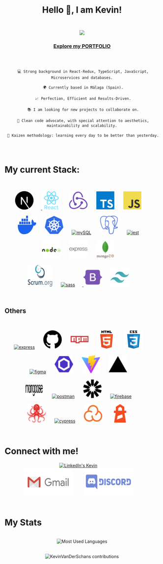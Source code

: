 <div align="center" style="padding: 30px;">
    <h1>Hello 👋, I am <span style="font-weight: bold;">Kevin</span>!</h1>
</div>

<div align="center">
    <image src="https://readme-typing-svg.herokuapp.com?font=Iosevka&size=16&color=white&center=true&width=410&height=45&lines=Full-Stack+Developer." height="120"/>
    <h3>
        <a href="https://kevin-van-der-schans.vercel.app/">
            Explore my PORTFOLIO
        </a>
    </h3>
</div>

<br>
<br>

<div align="center">

     💻 Strong background in React-Redux, TypeScript, JavaScript, Microservices and databases.

     🌍 Currently based in Málaga (Spain).

     📈 Perfection, Efficient and Results-Driven.

     📚 I am looking for new projects to collaborate on.

     🌟 Clean code advocate, with special attention to aesthetics, maintainability and scalability.

     🧠 Kaizen methodology: learning every day to be better than yesterday.
     
</div>

<br>
<br>

# My current Stack:

<br> 

<div align="center">
    <br>
    <a href="https://nextjs.org/" target="_blank" rel="noreferrer"> <img src="assets/next.svg" alt="Next.js" width="60" height="60" style="margin-right: 24px" /> </a>
    <a href="https://reactjs.org/" target="_blank" rel="noreferrer"> <img src="https://raw.githubusercontent.com/devicons/devicon/master/icons/react/react-original-wordmark.svg" alt="react" width="60" height="60" style="margin-right: 24px"/></a>
    <a href="https://redux.js.org" target="_blank" rel="noreferrer"> <img src="https://raw.githubusercontent.com/devicons/devicon/master/icons/redux/redux-original.svg" alt="redux" width="60" height="60" style="margin-right: 24px" /></a>
    <a href="https://www.typescriptlang.org/" target="_blank" rel="noreferrer"> <img src="https://raw.githubusercontent.com/devicons/devicon/master/icons/typescript/typescript-original.svg" alt="typescript" width="60" height="60" style="margin-right: 24px" /></a>
    <a href="https://developer.mozilla.org/en-US/docs/Web/JavaScript" target="_blank" rel="noreferrer"> <img src="https://raw.githubusercontent.com/devicons/devicon/master/icons/javascript/javascript-original.svg" alt="javascript" width="60" height="60" style="margin-right: 24px" /></a>
    <br>
    <br>
    <a href="https://www.docker.com/" target="_blank" rel="noreferrer"> <img src="assets/docker.svg" alt="Docker" width="60" height="60" style="margin-right: 24px" /></a>
    <a href="https://kubernetes.io/" target="_blank" rel="noreferrer"> <img src="assets/kubernetes.svg" alt="Kubernetes" width="60" height="60" style="margin-right: 24px" /></a>
    <a href="https://www.mysql.com/" target="_blank" rel="noreferrer"> <img src="https://cdn.jsdelivr.net/gh/devicons/devicon/icons/mysql/mysql-plain-wordmark.svg" alt="mySQL" width="60" height="60" style="margin-right: 24px" /></a>
    <a href="https://www.postgresql.org/" target="_blank" rel="noreferrer"> <img src="assets/postgresql.svg" alt="postgreSQL" width="60" height="60" style="margin-right: 24px" /></a>
    <a href="https://jestjs.io" target="_blank" rel="noreferrer"> <img src="https://www.vectorlogo.zone/logos/jestjsio/jestjsio-icon.svg" alt="jest" width="60" height="60" style="margin-right: 24px" /></a>
    <br>
    <br>
    <a href="https://nodejs.org" target="_blank" rel="noreferrer"> <img src="https://raw.githubusercontent.com/devicons/devicon/master/icons/nodejs/nodejs-original-wordmark.svg" alt="nodejs" width="60" height="60" style="margin-right: 24px" /></a>
    <a href="https://expressjs.com/" target="_blank" rel="noreferrer"> <img src="https://raw.githubusercontent.com/devicons/devicon/master/icons/express/express-original-wordmark.svg" alt="express" width="60" height="60" style="margin-right: 24px" /></a>
    <a href="https://www.mongodb.com/" target="_blank" rel="noreferrer"> <img src="https://raw.githubusercontent.com/devicons/devicon/master/icons/mongodb/mongodb-original-wordmark.svg" alt="mongodb" width="60" height="60" style="margin-right: 24px" /></a>
    <br>
    <br>
    <a href="https://www.scrum.org/" target="_blank" rel="noreferrer"> <img src="assets/scrum.svg" alt="Scrum" width="80" height="70" style="margin-right: 24px" /></a>
    <a href="https://sass-lang.com/" target="_blank" rel="noreferrer"> <img src="https://cdn.jsdelivr.net/gh/devicons/devicon/icons/sass/sass-original.svg" alt="sass" width="60" height="60" style="margin-right: 24px" /> </a>
    <a href="https://getbootstrap.com/" target="_blank" rel="noreferrer"> <img src="assets/bootstrap.svg" alt="bootstrap" width="60" height="60" style="margin-right: 24px" /></a>
    <a href="https://tailwindcss.com/" target="_blank" rel="noreferrer"> <img src="assets/tailwind.svg" alt="tailwind" width="60" height="60" style="margin-right: 24px" /> </a>
</div>

<br>
<br>

## Others

<br>

<div align="center">
    <br>
    <a href="https://git-scm.com/" target="_blank" rel="noreferrer"> <img src="https://www.vectorlogo.zone/logos/git-scm/git-scm-icon.svg" alt="express" width="60" height="60" style="margin-right: 24px" /></a>
    <a href="https://github.com/KevinVanDerSchans" target="_blank" rel="noreferrer"> <img src="assets/github.svg" alt="github" width="60" height="60" style="margin-right: 24px" /></a>
    <a href="https://www.npmjs.com/" target="_blank" rel="noreferrer"> <img src="https://raw.githubusercontent.com/devicons/devicon/master/icons/npm/npm-original-wordmark.svg" alt="npm" width="60" height="60" style="margin-right: 24px" /></a>
    <a href="https://html.spec.whatwg.org/" target="_blank" rel="noreferrer"> <img src="https://raw.githubusercontent.com/devicons/devicon/master/icons/html5/html5-original-wordmark.svg" alt="html5" width="60" height="60" style="margin-right: 24px" /></a>
    <a href="https://www.w3schools.com/css/" target="_blank" rel="noreferrer"> <img src="https://raw.githubusercontent.com/devicons/devicon/master/icons/css3/css3-original-wordmark.svg" alt="css3" width="60" height="60" style="margin-right: 24px" /></a>
    <br>
    <br>
    <a href="https://www.figma.com/" target="_blank" rel="noreferrer"> <img src="https://cdn.jsdelivr.net/gh/devicons/devicon/icons/figma/figma-original.svg" alt="figma" width="60" height="60" style="margin-right: 24px" /></a>
    <a href="https://eslint.org/" target="_blank" rel="noreferrer"> <img src="assets/eslint.svg" alt="eslint" width="60" height="60" style="margin-right: 24px" /></a>
    <a href="https://vitejs.dev/" target="_blank" rel="noreferrer"> <img src="assets/vitejs.svg" alt="vite.js" width="60" height="60" style="margin-right: 24px" /></a>
    <a href="https://vercel.com/" target="_blank" rel="noreferrer"> <img src="assets/vercel.svg" alt="vercel" width="60" height="60" style="margin-right: 24px" /></a>
    <br>
    <br>
    <a href="https://mongoosejs.com/" target="_blank" rel="noreferrer"> <img src="assets/mongoose.svg" alt="mongoose" width="60" height="60" style="margin-right: 24px" /></a>
    <a href="https://postman.com" target="_blank" rel="noreferrer"> <img src="https://www.vectorlogo.zone/logos/getpostman/getpostman-icon.svg" alt="postman" width="60" height="60" style="margin-right: 24px" /></a>
    <a href="https://jwt.io/" target="_blank" rel="noreferrer"> <img src="assets/jsonwebtoken.svg" alt="jwt" width="60" height="60" style="margin-right: 24px" /></a>
    <a href="https://firebase.google.com/?hl=es" target="_blank" rel="noreferrer"> <img src="https://cdn.jsdelivr.net/gh/devicons/devicon/icons/firebase/firebase-plain-wordmark.svg" alt="firebase" width="60" height="60" style="margin-right: 24px" /></a>
    <br>
    <br>
    <a href="https://testing-library.com/" target="_blank" rel="noreferrer"> <img src="assets/testinglibrary.svg" alt="testing library" width="60" height="60" style="margin-right: 24px" /></a>
    <a href="https://www.cypress.io" target="_blank" rel="noreferrer"> <img src="https://raw.githubusercontent.com/simple-icons/simple-icons/6e46ec1fc23b60c8fd0d2f2ff46db82e16dbd75f/icons/cypress.svg" alt="cypress" width="60" height="60" style="margin-right: 24px" /></a>
    <a href="https://sonarcloud.io/" target="_blank" rel="noreferrer"> <img src="assets/sonarcloud.svg" alt="sonarcloud" width="60" height="60" style="margin-right: 24px" /></a>
    <a href="https://developer.chrome.com/docs/lighthouse/overview/" target="_blank" rel="noreferrer"> <img src="assets/lighthouse.svg" alt="lighthouse" width="60" height="60" style="margin-right: 24px" /></a>
</div>

<br>
<br>

# Connect with me!

<p align="center">
    <a href="https://www.linkedin.com/in/kevinvanderschans/" target="_blank"> <img align="center" src="https://www.vectorlogo.zone/logos/linkedin/linkedin-ar21.svg" alt="LinkedIn's Kevin" height="110" width="200" style="margin-right: 24px"/></a>
    <br>
    <a href="mailto:kevinvdsd@hotmail.com" target="_blank"> <img align="center" src="assets/gmail-ar21.svg" alt="Gmail's Kevin" height="90" width="160" style="margin-right: 32px"/></a>
    <a href="https://discord.gg/TmQemEAY" target="_blank"> <img align="center" src="assets/discordapp-ar21.svg" alt="Discord's Kevin" height="90" width="160" style="margin-right: 24px"/></a>
</p>

<br>

# My Stats

<br>

<div align="center">
    <img src="https://github-readme-stats.vercel.app/api/top-langs/?username=KevinVanDerSchans&layout=compact&hide_border=true&theme=react" alt="Most Used Languages" width="450"/>
</div>

<br>

<p align="center"><img align="center" src="https://github-readme-streak-stats.herokuapp.com/?user=KevinVanDerSchans&theme=react" alt="KevinVanDerSchans contributions"/></p>

<br>